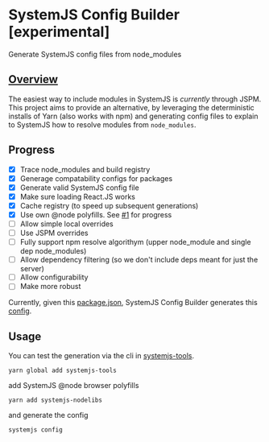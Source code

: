 # SystemJS Config Builder [experimental]
Generate SystemJS config files from node_modules

## [Overview](https://www.youtube.com/watch?v=sqEZeEAbxic)
The easiest way to include modules in SystemJS is *currently* through JSPM. This project aims to provide an alternative, by leveraging the deterministic installs of Yarn (also works with npm) and generating config files to explain to SystemJS how to resolve modules from `node_modules`.

## Progress

- [x] Trace node_modules and build registry
- [x] Generage compatability configs for packages
- [x] Generate valid SystemJS config file
- [x] Make sure loading React.JS works
- [x] Cache registry (to speed up subsequent generations)
- [x] Use own @node polyfills. See [#1](https://github.com/alexisvincent/systemjs-config-builder/issues/1) for progress
- [ ] Allow simple local overrides
- [ ] Use JSPM overrides
- [ ] Fully support npm resolve algorithym (upper node_module and single dep node_modules)
- [ ] Allow dependency filtering (so we don't include deps meant for just the server)
- [ ] Allow configurability
- [ ] Make more robust

Currently, given this [package.json](https://github.com/alexisvincent/systemjs-config-builder/blob/master/test/package.json), 
SystemJS Config Builder generates this [config](https://github.com/alexisvincent/systemjs-config-builder/blob/master/test/generated.config.js).

## Usage
You can test the generation via the cli in [systemjs-tools](https://github.com/alexisvincent/systemjs-tools).

`yarn global add systemjs-tools`

add SystemJS @node browser polyfills

`yarn add systemjs-nodelibs`

and generate the config

`systemjs config`
